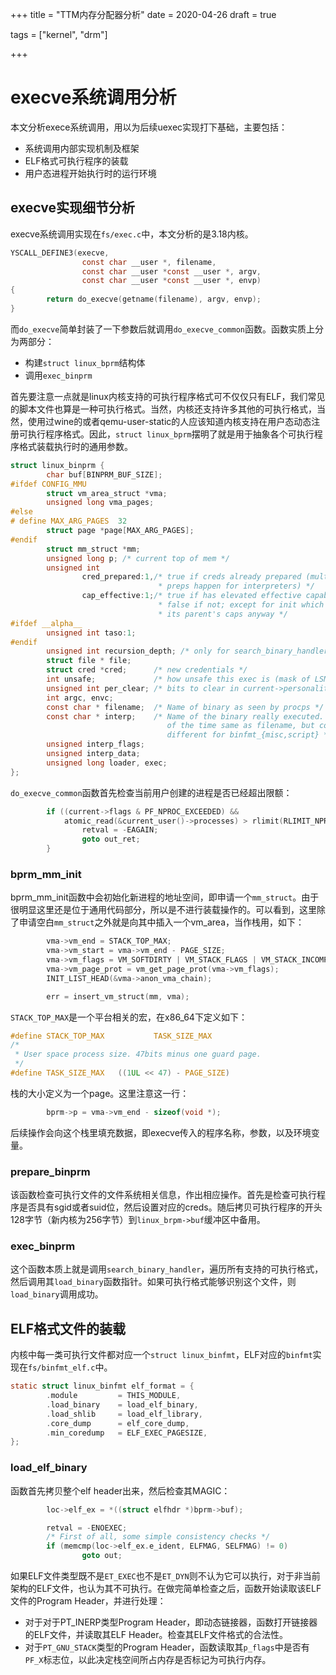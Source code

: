 +++
title = "TTM内存分配器分析"
date = 2020-04-26
draft = true


tags = ["kernel", "drm"]

+++

# execve系统调用分析

本文分析exece系统调用，用以为后续uexec实现打下基础，主要包括：

* 系统调用内部实现机制及框架
* ELF格式可执行程序的装载
* 用户态进程开始执行时的运行环境

## execve实现细节分析

execve系统调用实现在`fs/exec.c`中，本文分析的是3.18内核。

```c
YSCALL_DEFINE3(execve,
                const char __user *, filename,
                const char __user *const __user *, argv,
                const char __user *const __user *, envp)
{
        return do_execve(getname(filename), argv, envp);
}
```

而`do_execve`简单封装了一下参数后就调用`do_execve_common`函数。函数实质上分为两部分：

* 构建`struct linux_bprm`结构体
* 调用`exec_binprm`

首先要注意一点就是linux内核支持的可执行程序格式可不仅仅只有ELF，我们常见的脚本文件也算是一种可执行格式。当然，内核还支持许多其他的可执行格式，当然，使用过wine的或者qemu-user-static的人应该知道内核支持在用户态动态注册可执行程序格式。因此，`struct linux_bprm`摆明了就是用于抽象各个可执行程序格式装载执行时的通用参数。

```c
struct linux_binprm {
        char buf[BINPRM_BUF_SIZE];
#ifdef CONFIG_MMU
        struct vm_area_struct *vma;
        unsigned long vma_pages;
#else
# define MAX_ARG_PAGES  32
        struct page *page[MAX_ARG_PAGES];
#endif
        struct mm_struct *mm;
        unsigned long p; /* current top of mem */
        unsigned int
                cred_prepared:1,/* true if creds already prepared (multiple
                                 * preps happen for interpreters) */
                cap_effective:1;/* true if has elevated effective capabilities,
                                 * false if not; except for init which inherits
                                 * its parent's caps anyway */
#ifdef __alpha__
        unsigned int taso:1;
#endif
        unsigned int recursion_depth; /* only for search_binary_handler() */
        struct file * file;
        struct cred *cred;      /* new credentials */
        int unsafe;             /* how unsafe this exec is (mask of LSM_UNSAFE_*) */
        unsigned int per_clear; /* bits to clear in current->personality */
        int argc, envc;
        const char * filename;  /* Name of binary as seen by procps */
        const char * interp;    /* Name of the binary really executed. Most
                                   of the time same as filename, but could be
                                   different for binfmt_{misc,script} */
        unsigned interp_flags;
        unsigned interp_data;
        unsigned long loader, exec;
};
```

`do_execve_common`函数首先检查当前用户创建的进程是否已经超出限额：

```c
        if ((current->flags & PF_NPROC_EXCEEDED) &&
            atomic_read(&current_user()->processes) > rlimit(RLIMIT_NPROC)) {
                retval = -EAGAIN;
                goto out_ret;
        }
```

### bprm_mm_init

bprm_mm_init函数中会初始化新进程的地址空间，即申请一个`mm_struct`。由于很明显这里还是位于通用代码部分，所以是不进行装载操作的。可以看到，这里除了申请空白`mm_struct`之外就是向其中插入一个vm_area，当作栈用，如下：

```c
        vma->vm_end = STACK_TOP_MAX;
        vma->vm_start = vma->vm_end - PAGE_SIZE;
        vma->vm_flags = VM_SOFTDIRTY | VM_STACK_FLAGS | VM_STACK_INCOMPLETE_SETUP;
        vma->vm_page_prot = vm_get_page_prot(vma->vm_flags);
        INIT_LIST_HEAD(&vma->anon_vma_chain);

        err = insert_vm_struct(mm, vma);
```

`STACK_TOP_MAX`是一个平台相关的宏，在x86_64下定义如下：

```c
#define STACK_TOP_MAX           TASK_SIZE_MAX
/*
 * User space process size. 47bits minus one guard page.
 */
#define TASK_SIZE_MAX   ((1UL << 47) - PAGE_SIZE)
```

栈的大小定义为一个page。这里注意这一行：

```c
        bprm->p = vma->vm_end - sizeof(void *);
```

后续操作会向这个栈里填充数据，即execve传入的程序名称，参数，以及环境变量。

### prepare_binprm

该函数检查可执行文件的文件系统相关信息，作出相应操作。首先是检查可执行程序是否具有sgid或者suid位，然后设置对应的creds。随后拷贝可执行程序的开头128字节（新内核为256字节）到`linux_brpm->buf`缓冲区中备用。

### exec_binprm

这个函数本质上就是调用`search_binary_handler`，遍历所有支持的可执行格式，然后调用其`load_binary`函数指针。如果可执行格式能够识别这个文件，则`load_binary`调用成功。

## ELF格式文件的装载

内核中每一类可执行文件都对应一个`struct linux_binfmt`，ELF对应的`binfmt`实现在`fs/binfmt_elf.c`中。

```c
static struct linux_binfmt elf_format = {
        .module         = THIS_MODULE,
        .load_binary    = load_elf_binary,
        .load_shlib     = load_elf_library,
        .core_dump      = elf_core_dump,
        .min_coredump   = ELF_EXEC_PAGESIZE,
};
```

### load_elf_binary

函数首先拷贝整个elf header出来，然后检查其MAGIC：

```c
        loc->elf_ex = *((struct elfhdr *)bprm->buf);

        retval = -ENOEXEC;
        /* First of all, some simple consistency checks */
        if (memcmp(loc->elf_ex.e_ident, ELFMAG, SELFMAG) != 0)
                goto out;
```

如果ELF文件类型既不是`ET_EXEC`也不是`ET_DYN`则不认为它可以执行，对于非当前架构的ELF文件，也认为其不可执行。在做完简单检查之后，函数开始读取该ELF文件的Program Header，并进行处理：

* 对于对于PT_INERP类型Program Header，即动态链接器，函数打开链接器的ELF文件，并读取其ELF Header。检查其ELF文件格式的合法性。
* 对于`PT_GNU_STACK`类型的Program Header，函数读取其`p_flags`中是否有`PF_X`标志位，以此决定栈空间所占内存是否标记为可执行内存。